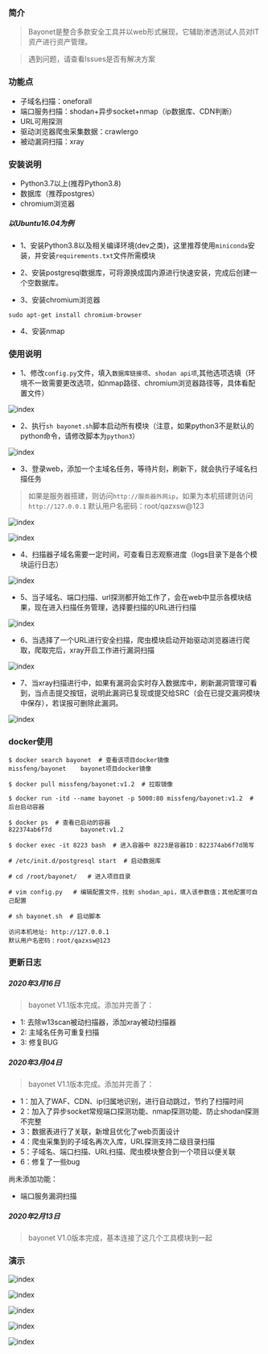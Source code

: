 ### 简介

> Bayonet是整合多款安全工具并以web形式展现，它辅助渗透测试人员对IT资产进行资产管理。

> 遇到问题，请查看lssues是否有解决方案

### 功能点

- 子域名扫描：oneforall
- 端口服务扫描：shodan+异步socket+nmap（ip数据库、CDN判断）
- URL可用探测
- 驱动浏览器爬虫采集数据：crawlergo
- 被动漏洞扫描：xray

### 安装说明

- Python3.7以上(推荐Python3.8)
- 数据库（推荐postgres）
- chromium浏览器

##### 以Ubuntu16.04为例

- 1、安装Python3.8以及相关编译环境(dev之类)，这里推荐使用`miniconda`安装，并安装`requirements.txt`文件所需模块

- 2、安装postgresql数据库，可将源换成国内源进行快速安装，完成后创建一个空数据库。

- 3、安装chromium浏览器

```
sudo apt-get install chromium-browser
```

- 4、安装nmap


### 使用说明
- 1、修改`config.py`文件，填入`数据库链接项`、`shodan api项`,其他选项选填（环境不一致需要更改选项，如nmap路径、chromium浏览器路径等，具体看配置文件）

![index](https://github.com/CTF-MissFeng/bayonet/blob/master/doc/10.png)

- 2、执行`sh bayonet.sh`脚本启动所有模块（注意，如果python3不是默认的python命令，请修改脚本为`python3`）

![index](https://github.com/CTF-MissFeng/bayonet/blob/master/doc/11.png)

- 3、登录web，添加一个主域名任务，等待片刻，刷新下，就会执行子域名扫描任务
> 如果是服务器搭建，则访问`http://服务器外网ip`，如果为本机搭建则访问`http://127.0.0.1`
> 默认用户名密码：root/qazxsw@123

![index](https://github.com/CTF-MissFeng/bayonet/blob/master/doc/12.png)

![index](https://github.com/CTF-MissFeng/bayonet/blob/master/doc/13.png)

- 4、扫描器子域名需要一定时间，可查看日志观察进度（logs目录下是各个模块运行日志）

![index](https://github.com/CTF-MissFeng/bayonet/blob/master/doc/14.png)

- 5、当子域名、端口扫描、url探测都开始工作了，会在web中显示各模块结果，现在进入扫描任务管理，选择要扫描的URL进行扫描

![index](https://github.com/CTF-MissFeng/bayonet/blob/master/doc/15.png)

- 6、当选择了一个URL进行安全扫描，爬虫模块启动开始驱动浏览器进行爬取，爬取完后，xray开启工作进行漏洞扫描

![index](https://github.com/CTF-MissFeng/bayonet/blob/master/doc/16.png)

- 7、当xray扫描进行中，如果有漏洞会实时存入数据库中，刷新漏洞管理可看到，当点击提交按钮，说明此漏洞已复现或提交给SRC（会在已提交漏洞模块中保存），若误报可删除此漏洞。

![index](https://github.com/CTF-MissFeng/bayonet/blob/master/doc/17.png)

### docker使用

```
$ docker search bayonet  # 查看该项目docker镜像
missfeng/bayonet    bayonet项目docker镜像

$ docker pull missfeng/bayonet:v1.2  # 拉取镜像

$ docker run -itd --name bayonet -p 5000:80 missfeng/bayonet:v1.2  # 后台启动容器

$ docker ps  # 查看已启动的容器
822374ab6f7d        bayonet:v1.2

$ docker exec -it 8223 bash  # 进入容器中 8223是容器ID：822374ab6f7d简写

# /etc/init.d/postgresql start  # 启动数据库

# cd /root/bayonet/   # 进入项目目录

# vim config.py   # 编辑配置文件，找到 shodan_api，填入该参数值；其他配置可自己配置

# sh bayonet.sh  # 启动脚本

访问本机地址: http://127.0.0.1
默认用户名密码：root/qazxsw@123
```


### 更新日志

##### 2020年3月16日
> bayonet V1.1版本完成。添加并完善了：

- 1: 去除w13scan被动扫描器，添加xray被动扫描器
- 2: 主域名任务可重复扫描
- 3: 修复BUG

##### 2020年3月04日
> bayonet V1.1版本完成。添加并完善了：

- 1：加入了WAF、CDN、ip归属地识别，进行自动跳过，节约了扫描时间
- 2：加入了异步socket常规端口探测功能、nmap探测功能、防止shodan探测不完整
- 3：数据表进行了关联，新增且优化了web页面设计
- 4：爬虫采集到的子域名再次入库，URL探测支持二级目录扫描
- 5：子域名、端口扫描、URL扫描、爬虫模块整合到一个项目以便关联
- 6：修复了一些bug

尚未添加功能：
- 端口服务漏洞扫描

##### 2020年2月13日
> bayonet V1.0版本完成，基本连接了这几个工具模块到一起

### 演示

![index](https://github.com/CTF-MissFeng/bayonet/blob/master/doc/1.png)

![index](https://github.com/CTF-MissFeng/bayonet/blob/master/doc/2.png)

![index](https://github.com/CTF-MissFeng/bayonet/blob/master/doc/3.png)

![index](https://github.com/CTF-MissFeng/bayonet/blob/master/doc/4.png)

![index](https://github.com/CTF-MissFeng/bayonet/blob/master/doc/5.png)
